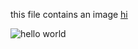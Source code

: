 this file contains an image
[hi](hi.com)

![hello world](https://static.wikia.nocookie.net/among-us-wiki/images/3/31/Red.png/revision/latest?cb=20211122214947)